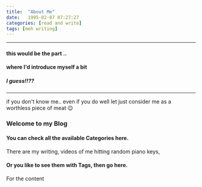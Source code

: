 ```yaml
---
title:  "About Me"
date:   1995-02-07 07:27:27
categories: [read and write]
tags: [meh writing]
---
```

-------
#### this would be the part ..
#### where I'd introduce myself a bit
##### I guess!!??
-------

if you don't know me.. even if you do
well let just consider me as a worthless piece of meat :wink:

### Welcome to my Blog

#### You can check all the available Categories here.
There are my writing, videos of me hitting random piano keys,

#### Or you like to see them with Tags, then go here.

For the content
